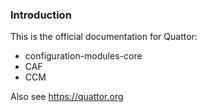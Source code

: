 ### Introduction

This is the official documentation for Quattor:
 - configuration-modules-core
 - CAF
 - CCM

Also see https://quattor.org 
